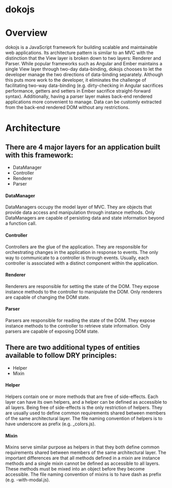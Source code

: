 dokojs
======

Overview
======

dokojs is a JavaScript framework for building scalable and maintainable web applications. Its architecture pattern is similar to an MVC with the distinction that the View layer is broken down to two layers: Renderer and Parser. While popular frameworks such as Angular and Ember maintains a single View layer through two-day data-binding, dokojs chooses to let the developer manage the two directions of data-binding separately. Although this puts more work to the developer, it eliminates the challenge of facilitating two-way data-binding (e.g. dirty-checking in Angular sacrifices performance, getters and setters in Ember sacrifice straight-forward syntax). Additionally, having a parser layer makes back-end rendered applications more convenient to manage. Data can be customly extracted from the back-end rendered DOM without any restrictions.

Architecture
======

There are 4 major layers for an application built with this framework:
------
* DataManager
* Controller
* Renderer
* Parser

#### DataManager ####
DataManagers occupy the model layer of MVC. They are objects that provide data access and manipulation through instance methods. Only DataManagers are capable of persisting data and state information beyond a function call.

#### Controller ####
Controllers are the glue of the application. They are responsible for orchestrating changes in the application in response to events. The only way to communicate to a controller is through events. Usually, each controller is associated with a distinct component within the application.

#### Renderer ####
Renderers are responsible for setting the state of the DOM. They expose instance methods to the controller to manipulate the DOM. Only renderers are capable of changing the DOM state.

#### Parser ####
Parsers are responsible for reading the state of the DOM. They expose instance methods to the controller to retrieve state information. Only parsers are capable of exposing DOM state.

There are two additional types of entities available to follow DRY principles:
------
* Helper
* Mixin

#### Helper ####
Helpers contain one or more methods that are free of side-effects. Each layer can have its own helpers, and a helper can be defined as accessible to all layers. Being free of side-effects is the only restriction of helpers. They are usually used to define common requirements shared between members of the same architectural layer. The file naming convention of helpers is to have underscore as prefix (e.g. _colors.js).

#### Mixin ####
Mixins serve similar purpose as helpers in that they both define common requirements shared between members of the same architectural layer. The important differences are that all methods defined in a mixin are instance methods and a single mixin cannot be defined as accessible to all layers. These methods must be mixed into an object before they become accessible. The file naming convention of mixins is to have dash as prefix (e.g. -with-modal.js).
